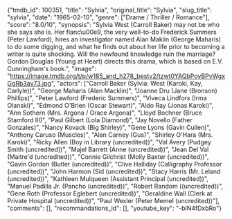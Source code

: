 {"tmdb_id": 100351, "title": "Sylvia", "original_title": "Sylvia", "slug_title": "sylvia", "date": "1965-02-10", "genre": ["Drame / Thriller / Romance"], "score": "8.0/10", "synopsis": "Sylvia West (Carroll Baker) may not be who she says she is. Her fianc\u00e9, the very well-to-do Frederick Summers (Peter Lawford), hires an investigator named Alan Maklin (George Maharis) to do some digging, and what he finds out about her life prior to becoming a writer is quite shocking. Will the newfound knowledge ruin the marriage? Gordon Douglas (Young at Heart) directs this drama, which is based on E.V. Cunningham's book.", "image": "https://image.tmdb.org/t/p/w185_and_h278_bestv2/tzwt0YAQbPoyBPvWgxGgRb3av73.jpg", "actors": ["Carroll Baker (Sylvia: West (Karoki, Kay, Carlyle))", "George Maharis (Alan Macklin)", "Joanne Dru (Jane (Bronson) Phillips)", "Peter Lawford (Frederic Summers)", "Viveca Lindfors (Irma Olanski)", "Edmond O'Brien (Oscar Stewart)", "Aldo Ray (Jonas Karoki)", "Ann Sothern (Mrs. Argona / Grace Argona)", "Lloyd Bochner (Bruce Stamford III)", "Paul Gilbert (Lola Diamond)", "Jay Novello (Father Gonzales)", "Nancy Kovack (Big Shirley)", "Gene Lyons (Gavin Cullen)", "Anthony Caruso (Muscles)", "Alan Carney (Gus)", "Shirley O'Hara (Mrs. Karoki)", "Ricky Allen (Boy in Library (uncredited))", "Val Avery (Pudgey Smith (uncredited))", "Majel Barrett (Anne (uncredited))", "Jean Del Val (Maitre'd (uncredited))", "Connie Gilchrist (Molly Baxter (uncredited))", "Gavin Gordon (Butler (uncredited))", "Clive Halliday (Calligraphy Professor (uncredited))", "John Harmon (Sid (uncredited))", "Stacy Harris (Mr. Leland (uncredited))", "Kathleen Mulqueen (Assistant Principal (uncredited))", "Manuel Padilla Jr. (Pancho (uncredited))", "Robert Random ((uncredited))", "Gene Roth (Professor Eglebert (uncredited))", "Geraldine Wall (Clerk at Private Hospital (uncredited))", "Paul Wexler (Peter Memel (uncredited))"], "comments": [], "recommandations_id": [], "youtube_key": "-blN4fDxbRo"}